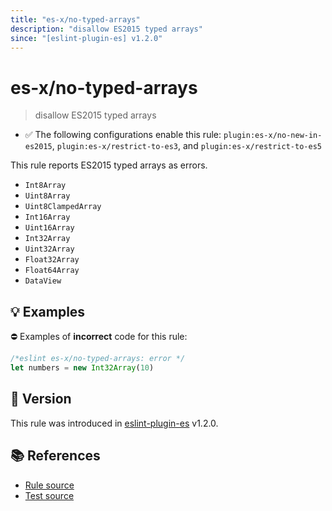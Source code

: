 ```yaml
---
title: "es-x/no-typed-arrays"
description: "disallow ES2015 typed arrays"
since: "[eslint-plugin-es] v1.2.0"
---
```


# es-x/no-typed-arrays
> disallow ES2015 typed arrays

- ✅ The following configurations enable this rule: `plugin:es-x/no-new-in-es2015`, `plugin:es-x/restrict-to-es3`, and `plugin:es-x/restrict-to-es5`

This rule reports ES2015 typed arrays as errors.

- `Int8Array`
- `Uint8Array`
- `Uint8ClampedArray`
- `Int16Array`
- `Uint16Array`
- `Int32Array`
- `Uint32Array`
- `Float32Array`
- `Float64Array`
- `DataView`

## 💡 Examples

⛔ Examples of **incorrect** code for this rule:

<eslint-playground type="bad">

```js
/*eslint es-x/no-typed-arrays: error */
let numbers = new Int32Array(10)
```

</eslint-playground>

## 🚀 Version

This rule was introduced in [eslint-plugin-es] v1.2.0.

[eslint-plugin-es]: https://github.com/mysticatea/eslint-plugin-es

## 📚 References

- [Rule source](https://github.com/eslint-community/eslint-plugin-es-x/blob/master/lib/rules/no-typed-arrays.js)
- [Test source](https://github.com/eslint-community/eslint-plugin-es-x/blob/master/tests/lib/rules/no-typed-arrays.js)
